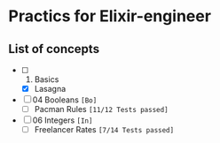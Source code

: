 # Practics for Elixir-engineer

## List of concepts

> 

- [ ] 01. Basics
  - [x] Lasagna
- [ ] 04 Booleans `[Bo]`
  - [ ] Pacman Rules `[11/12 Tests passed]`
- [ ] 06 Integers `[In]`
  - [ ] Freelancer Rates `[7/14 Tests passed]`

